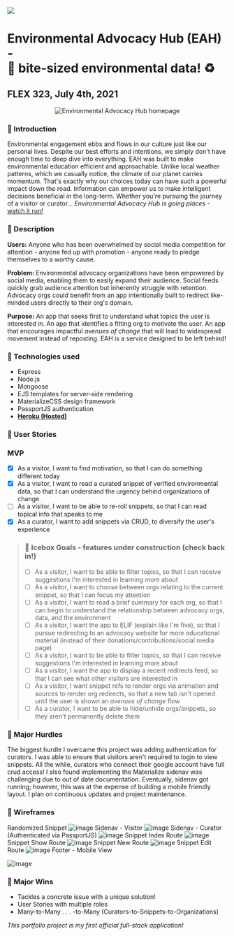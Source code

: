 ![](https://ga-dash.s3.amazonaws.com/production/assets/logo-9f88ae6c9c3871690e33280fcf557f33.png) 
# Environmental Advocacy Hub (EAH) - <br>🌱 bite-sized environmental data! ♻️
## FLEX 323, July 4th, 2021  
<p align="center">
  <img src="https://user-images.githubusercontent.com/44274876/124508378-6cca6080-dd95-11eb-9de9-48a7379d942e.jpg" alt='Environmental Advocacy Hub homepage'>
 </p>


### &#x1F534; Introduction
Environmental engagement ebbs and flows in our culture just like our personal lives. Despite our best efforts and intentions, we simply don't have enough time to deep dive into everything. EAH was built to make environmental education efficient and approachable. Unlike local weather patterns, which we casually notice, the climate of our planet carries momentum. That's exactly why our choices today can have such a powerful impact down the road. Information can empower us to make intelligent decisions beneficial in the long-term. Whether you're pursuing the journey of a visitor or curator... *Environmental Advocacy Hub is going places -* [watch it run!](https://trevor4n.github.io/Sutton/)
### &#x1F534; Description
**Users:** Anyone who has been overwhelmed by social media competition for attention - anyone fed up with promotion - anyone ready to pledge themselves to a worthy cause.

**Problem:** Environmental advocacy organizations have been empowered by social media, enabling them to easily expand their audience. Social feeds quickly grab audience attention but inherently struggle with retention. Advocacy orgs could benefit from an app intentionally built to redirect like-minded users directly to their org's domain.

**Purpose:** An app that seeks first to understand what topics the user is interested in.  An app that identifies a fitting org to motivate the user. An app that encourages impactful *avenues of change* that will lead to widespread movement instead of reposting. EAH is a service designed to be left behind!


### &#x1F534; Technologies used
 - Express
 - Node.js
 - Mongoose
 - EJS templates for server-side rendering
 - MaterializeCSS design framework
 - PassportJS authentication
 - **[Heroku (Hosted)](https://trevor4n.github.io/Sutton/)**


### &#x1F534; User Stories
### MVP
 - [x] As a visitor, I want to find motivation, so that I can do something different today
 - [x] As a visitor, I want to read a curated snippet of verified environmental data, so that I can understand the urgency behind organizations of change
 - [ ] As a visitor, I want to be able to re-roll snippets, so that I can read topical info that speaks to me
 - [x] As a curator, I want to add snippets via CRUD, to diversify the user's experience

> ### 🚧 Icebox Goals - features under construction (check back in!)
> - [ ] As a visitor, I want to be able to filter topics, so that I can receive suggestions I'm interested in learning more about
> - [ ] As a visitor, I want to choose between orgs relating to the current snippet, so that I can focus my attention
> - [ ] As a visitor, I want to read a brief summary for each org, so that I can begin to understand the relationship between advocacy orgs, data, and the environment
> - [ ] As a visitor, I want the app to ELIF (explain like I'm five), so that I pursue redirecting to an advocacy website for more educational material (instead of their donations/contributions/social media page)
> - [ ] As a visitor, I want to be able to filter topics, so that I can receive suggestions I'm interested in learning more about
> - [ ] As a visitor, I want the app to display a recent redirects feed, so that I can see what other visitors are interested in
> - [ ] As a visitor, I want snippet refs to render orgs via animation and sources to render org redirects, so that a new tab isn't opened until the user is shown an *avenues of change* flow
> - [ ] As a curator, I want to be able to hide/unhide orgs/snippets, so they aren't permanently delete them


### &#x1F534; Major Hurdles
The biggest hurdle I overcame this project was adding authentication for curators. I was able to ensure that visitors aren't required to login to view snippets.  All the while, curators who connect their google account have full crud access! I also found implementing the Materialize sidenav was challenging due to out of date documentation.  Eventually, sidenav got running; however, this was at the expense of building a mobile friendly layout.  I plan on continuous updates and project maintenance.


### &#x1F534; Wireframes
Randomized Snippet
![image](https://user-images.githubusercontent.com/44274876/124509375-7785f500-dd97-11eb-96be-b3055d3a3953.png)
Sidenav - Visitor
![image](https://user-images.githubusercontent.com/44274876/124509743-08f56700-dd98-11eb-82c6-62d5184b26f0.png)
Sidenav - Curator (Authenticated via PassportJS)
![image](https://user-images.githubusercontent.com/44274876/124509851-3e9a5000-dd98-11eb-9128-5d5bf0af67ad.png)
Snippet Index Route
![image](https://user-images.githubusercontent.com/44274876/124509924-625d9600-dd98-11eb-9284-e8dfb294b772.png)
Snippet Show Route
![image](https://user-images.githubusercontent.com/44274876/124509992-891bcc80-dd98-11eb-87c8-6b79244478ef.png)
Snippet New Route
![image](https://user-images.githubusercontent.com/44274876/124510046-a9e42200-dd98-11eb-9b7c-c18b86b8cda5.png)
Snippet Edit Route
![image](https://user-images.githubusercontent.com/44274876/124510098-c7b18700-dd98-11eb-9974-c757278fa023.png)
Footer - Mobile View

![image](https://user-images.githubusercontent.com/44274876/124509217-25dd6a80-dd97-11eb-87c4-6c4e241a1ece.png)


### &#x1F535; Major Wins
- Tackles a concrete issue with a unique solution!
- User Stories with multiple roles
- Many-to-Many . . . -to-Many (Curators-to-Snippets-to-Organizations)

*This portfolio project is my first official full-stack application!*